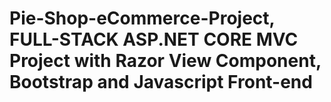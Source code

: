 # Pie-Shop-eCommerce-Project, FULL-STACK ASP.NET CORE MVC Project with Razor View Component, Bootstrap and Javascript Front-end

